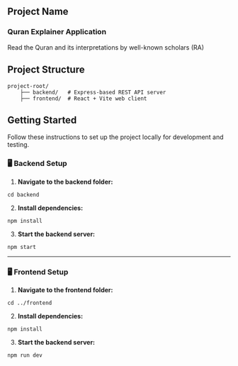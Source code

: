## Project Name
### Quran Explainer Application
Read the Quran and its interpretations by well-known scholars (RA)

## Project Structure
    project-root/
        ├── backend/   # Express-based REST API server
        ├── frontend/  # React + Vite web client

## Getting Started

Follow these instructions to set up the project locally for development and testing.

### 🖥 Backend Setup

1. **Navigate to the backend folder:**
  ```
cd backend
  ```
2. **Install dependencies:**
  ```
npm install
  ```
3. **Start the backend server:**
  ```
  npm start
  ```
---

### 🖥 Frontend Setup

1. **Navigate to the frontend folder:**

  ```
cd ../frontend
  ```
2. **Install dependencies:**
  ```
npm install
  ```
3. **Start the backend server:**
  ```
  npm run dev
  ```
